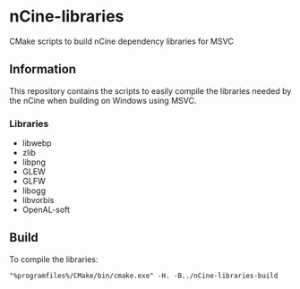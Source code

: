 # nCine-libraries
CMake scripts to build nCine dependency libraries for MSVC

## Information
This repository contains the scripts to easily compile the libraries needed by the nCine when building on Windows using MSVC.

### Libraries
- libwebp
- zlib
- libpng
- GLEW
- GLFW
- libogg
- libvorbis
- OpenAL-soft

## Build
To compile the libraries:

```
"%programfiles%/CMake/bin/cmake.exe" -H. -B../nCine-libraries-build
```
